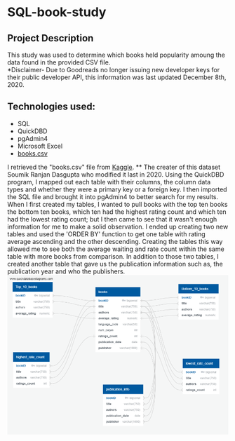 # SQL-book-study

## Project Description
This study was used to determine which books held popularity amoung the data found in the provided CSV file.
<br>*Disclaimer- Due to Goodreads no longer issuing new developer keys for their public developer API, this information was last updated December 8th, 2020. 

## Technologies used:
* SQL
* QuickDBD
* pgAdmin4
* Microsoft Excel
* [books.csv](https://github.com/anrobertson/SQL-book-study/blob/main/Original%20CSV/books.csv)


I retrieved the "books.csv" file from [Kaggle](https://www.kaggle.com/datasets/jealousleopard/goodreadsbooks). ** The creater of this dataset Soumik Ranjan Dasgupta 
who modified it last in 2020. Using the QuickDBD program, I mapped out each table with their columns, the column data types and whether they were a primary key or a foreign key. I then imported the SQL file and brought it into pgAdmin4 to better search for my results. When I first created my tables, I wanted to pull books with the top ten books the bottom ten books, which ten had the highest rating count and which ten had the lowest rating count; but I then came to see that it wasn't enough information for me to make a solid observation. I ended up creating two new tables and used the 'ORDER BY' function to get one table with rating average ascending and the other descending.
Creating the tables this way allowed me to see both the average waiting and rate count within the same table with more books from comparison. In addition to those two tables, I created another table that gave us the publication information such as, the publication year and who the publishers. 
![](QuickDBDbooks.png)



